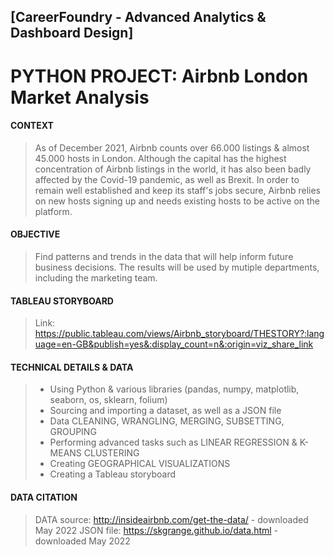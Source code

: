 ## [CareerFoundry - Advanced Analytics & Dashboard Design]
# PYTHON PROJECT: Airbnb London Market Analysis

#### CONTEXT

> As of December 2021, Airbnb counts over 66.000 listings & almost 45.000 hosts in London. Although the capital has the highest concentration of Airbnb listings in the world, it has also been badly affected by the Covid-19 pandemic, as well as Brexit. In order to remain well established and keep its staff's jobs secure, Airbnb relies on new hosts signing up and needs existing hosts to be active on the platform. 

#### OBJECTIVE 

> Find patterns and trends in the data that will help inform future business decisions. The results will be used by mutiple departments, including the marketing team.

#### TABLEAU STORYBOARD

> Link: https://public.tableau.com/views/Airbnb_storyboard/THESTORY?:language=en-GB&publish=yes&:display_count=n&:origin=viz_share_link

#### TECHNICAL DETAILS & DATA

> - Using Python & various libraries (pandas, numpy, matplotlib, seaborn, os, sklearn, folium)
> - Sourcing and importing a dataset, as well as a JSON file
> - Data CLEANING, WRANGLING, MERGING, SUBSETTING, GROUPING
> - Performing advanced tasks such as LINEAR REGRESSION & K-MEANS CLUSTERING
> - Creating GEOGRAPHICAL VISUALIZATIONS
> - Creating a Tableau storyboard

#### DATA CITATION

> DATA source: http://insideairbnb.com/get-the-data/  - downloaded May 2022
> JSON file: https://skgrange.github.io/data.html - downloaded May 2022
